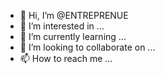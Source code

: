 - 👋 Hi, I’m @ENTREPRENUE
- 👀 I’m interested in ...
- 🌱 I’m currently learning ...
- 💞️ I’m looking to collaborate on ...
- 📫 How to reach me ...

<!---
ENTREPRENUE/ENTREPRENUE is a ✨ special ✨ repository because its `README.md` (this file) appears on your GitHub profile.
You can click the Preview link to take a look at your changes.
--->
